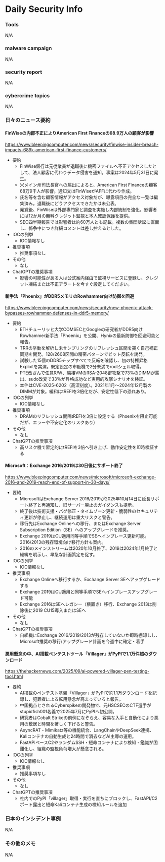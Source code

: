 # Daily Security Info

### Tools
N/A

### malware campaign
N/A

### security report
N/A

### cybercrime topics
N/A

### 日々のニュース要約

#### FinWiseの内部不正によりAmerican First Financeの68.9万人の顧客が影響
https://www.bleepingcomputer.com/news/security/finwise-insider-breach-impacts-689k-american-first-finance-customers/

- 要約
    - FinWise銀行は元従業員が退職後に機密ファイルへ不正アクセスしたとして、法人顧客に代わりデータ侵害を通知。事案は2024年5月31日に発生。
    - 米メイン州司法長官への届出によると、American First Financeの顧客68万9千人が影響。通知文はFinWiseがAFFに代わり作成。
    - 氏名等を含む顧客情報がアクセス対象だが、曝露項目の完全な一覧は編集済み。退職後にどうアクセスできたかは未公表。
    - 発覚後、FinWiseは外部専門家と調査を実施し内部統制を強化。影響者には12か月の無料クレジット監視と本人確認保護を提供。
    - SEC四半期報告では影響者は約60万人とも記載。複数の集団訴訟に直面し、係争中につき詳細コメントは差し控えるとした。
- IOCの列挙
    - IOC情報なし
- 推奨事項
    - 推奨事項なし
- その他
    - なし
- ChatGPTの推奨事項
    - 影響の可能性がある人は公式案内経由で監視サービスに登録し、クレジット凍結または不正アラートを今すぐ設定してください。

#### 新手法「Phoenix」がDDR5メモリのRowhammer向け防御を回避
https://www.bleepingcomputer.com/news/security/new-phoenix-attack-bypasses-rowhammer-defenses-in-ddr5-memory/

- 要約
    - ETHチューリッヒ大学COMSECとGoogleの研究者がDDR5向けRowhammer新手法「Phoenix」を公開、Hynixの最新防御を回避可能と報告。
    - TRRの挙動を解析し未サンプリングのリフレッシュ区間を突く自己補正同期を開発。128/2608区間の精密パターンでビット反転を誘発。
    - 試験した15個のDDR5チップすべてで反転を確認し、初の特権昇格Exploitを実演。既定設定の市販機で2分未満でrootシェル取得。
    - PTE改ざんで任意R/W、隣接VMのRSA-2048鍵攻撃で73%のDIMMが露出、sudo改変で33%が昇格成功など実用的攻撃シナリオを検証。
    - 本件はCVE-2025-6202（高深刻度）。2021年1月〜2024年12月製のDIMMが対象。緩和はtREFIを3倍化だが、安定性低下の恐れあり。
- IOCの列挙
    - IOC情報なし
- 推奨事項
    - DRAMのリフレッシュ間隔tREFIを3倍に設定する（Phoenixを阻止可能だが、エラーや不安定化のリスクあり）
- その他
    - なし
- ChatGPTの推奨事項
    - 高リスク機で暫定的にtREFIを3倍へ引き上げ、動作安定性を即時検証する

#### Microsoft：Exchange 2016/2019は30日後にサポート終了
https://www.bleepingcomputer.com/news/microsoft/microsoft-exchange-2016-and-2019-reach-end-of-support-in-30-days/

- 要約
    - MicrosoftはExchange Server 2016/2019が2025年10月14日に延長サポート終了と再通知し、旧サーバー廃止のガイダンスも提示。
    - 終了後は技術支援・バグ修正・タイムゾーン更新・脆弱性のセキュリティ更新が停止し、継続運用は重大リスクと警告。
    - 移行先はExchange Onlineへの移行、またはExchange Server Subscription Edition（SE）へのアップグレードを推奨。
    - Exchange 2019はCU適用同等手順でSEへインプレース更新可能。2016/2013の残存環境向け移行方針も案内。
    - 2016のメインストリームは2020年10月終了、2019は2024年1月終了と経緯を明示し、早急な計画策定を促す。
- IOCの列挙
    - IOC情報なし
- 推奨事項
    - Exchange Onlineへ移行するか、Exchange Server SEへアップグレードする
    - Exchange 2019はCU適用と同等手順でSEへインプレースアップグレード可能
    - Exchange 2016はSEへレガシー（横置き）移行、Exchange 2013は削除後に2019 CU15導入またはSEへ
- その他
    - なし
- ChatGPTの推奨事項
    - 自組織にExchange 2016/2019/2013が残存していないか即時棚卸しし、Microsoft推奨の移行/アップグレード計画を今週中に確定・着手

#### 悪用懸念の中、AI搭載ペンテストツール「Villager」がPyPIで1.1万件超のダウンロード
https://thehackernews.com/2025/09/ai-powered-villager-pen-testing-tool.html

- 要約
    - AI搭載のペンテスト基盤「Villager」がPyPIで約1.1万ダウンロードを記録し、犯罪者による転用懸念が高まっていると報告。
    - 中国拠点とされるCyberspikeの開発物で、元HSCSECのCTF選手がstupidfish001名義で2025年7月にPyPIへ初公開。
    - 研究者はCobalt Strikeの前例になぞらえ、容易な入手と自動化により悪用の敷居と時間を著しく下げると警告。
    - AsyncRAT・Mimikatz等の機能統合、LangChainやDeepSeek連携、Kaliコンテナの自動生成と24時間で消去などAI主導の運用。
    - FastAPIベースC2やランダムSSH・短命コンテナにより検知・鑑識が困難化し、組織の監視負荷増大が懸念される。
- IOCの列挙
    - IOC情報なし
- 推奨事項
    - 推奨事項なし
- その他
    - なし
- ChatGPTの推奨事項
    - 社内でのPyPI「villager」取得・実行を直ちにブロックし、FastAPI/C2ポート露出と短命Kaliコンテナ生成の検知ルールを追加

### 日本のインシデント事例
N/A

### その他のメモ
N/A